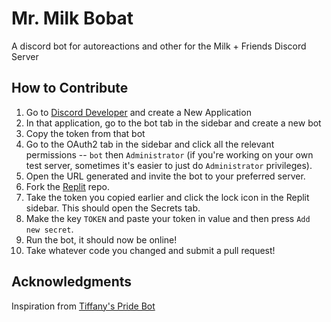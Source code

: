 # Mr. Milk Bobat
A discord bot for autoreactions and other for the Milk + Friends Discord Server

## How to Contribute
1. Go to [Discord Developer](https://discord.com/developers/applications) and create a New Application
3. In that application, go to the bot tab in the sidebar and create a new bot
4. Copy the token from that bot
5. Go to the OAuth2 tab in the sidebar and click all the relevant permissions -- `bot` then `Administrator` (if you're working on your own test server, sometimes it's easier to just do `Administrator` privileges).
6. Open the URL generated and invite the bot to your preferred server.
1. Fork the [Replit](https://replit.com/@maralihart/MilkFriendsBot#README.md) repo.
8. Take the token you copied earlier and click the lock icon in the Replit sidebar. This should open the Secrets tab.
9. Make the key `TOKEN` and paste your token in value and then press `Add new secret`.
10. Run the bot, it should now be online!
10. Take whatever code you changed and submit a pull request!

## Acknowledgments
Inspiration from [Tiffany's Pride Bot](https://github.com/tyffical/Pridebot)